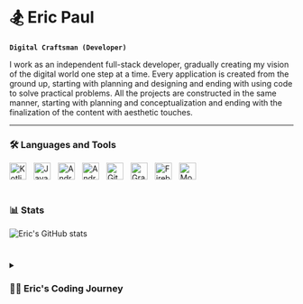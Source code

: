 # 🏂 Eric Paul

**`Digital Craftsman (Developer)`**

I work as an independent full-stack developer, gradually creating my vision of the digital world one step at a time. Every application is created from the ground up, starting with planning and designing and ending with using code to solve practical problems. All the projects are constructed in the same manner, starting with planning and conceptualization and ending with the finalization of the content with aesthetic touches.


---

### 🛠️ Languages and Tools

<img align="left" alt="Kotlin" width="30px" style="padding-right:10px;" src="https://cdn.jsdelivr.net/gh/devicons/devicon/icons/kotlin/kotlin-original.svg"/>
<img align="left" alt="Java" width="30px" style="padding-right:10px;" src="https://cdn.jsdelivr.net/gh/devicons/devicon/icons/java/java-original.svg" />
<img align="left" alt="Android" width="30px" style="padding-right:10px;" src="https://cdn.jsdelivr.net/gh/devicons/devicon/icons/android/android-plain.svg" />
<img align="left" alt="AndroidStudio" width="30px" style="padding-right:10px;" src="https://cdn.jsdelivr.net/gh/devicons/devicon/icons/androidstudio/androidstudio-original.svg" />
<img align="left" alt="Git" width="30px" style="padding-right:10px;" src="https://cdn.jsdelivr.net/gh/devicons/devicon/icons/git/git-original.svg" />
<img align="left" alt="Gradle" width="30px" style="padding-right:10px;" src="https://cdn.jsdelivr.net/gh/devicons/devicon/icons/gradle/gradle-original.svg" />
<img align="left" alt="Firebase" width="30px" style="padding-right:10px;" src="https://cdn.jsdelivr.net/gh/devicons/devicon/icons/firebase/firebase-original.svg" />
<img align="left" alt="MongoDb" width="30px" style="padding-right:10px;" src="https://cdn.jsdelivr.net/gh/devicons/devicon/icons/mongodb/mongodb-original.svg" />

<br />
<br />

#

### 📊 Stats

   ![Eric's GitHub stats](https://github-readme-stats.vercel.app/api?username=ericpaulxp&show_icons=true&theme=gruvbox)

   #

<details>
 <summary><h3>  👨‍💻 Eric's Coding Journey</h3></summary>
    As a naive Electronics and Communication Engineering student, I began my path into coding with a burning desire to understand everything I could about the world of computing. While doing this, I was also training myself in Java development so I could work on the backend of a project, but my main motivation was to become an expert mobile app developer. One aspect of my path, though, has always troubled me: I gave up on my ambition of creating my own software in favor of taking the easy route—getting a job. I've already thrown off that safety net and thrown myself into this strange, unknown world with the determination to always learn modern technologies as I build my projects.  
</details>

